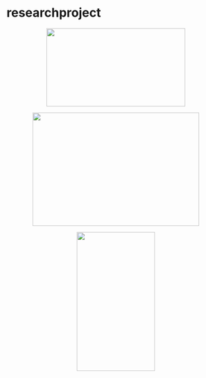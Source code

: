 # researchproject

<p align="center">
  <img src="assets/detection_vid.gif" width="320" height="180">
</p>

<p align="center">
  <img src="assets/door_jump.gif" width="384" height="261">
</p>

<p align="center">
  <img src="assets/locking_mechanism.gif" width="180" height="320">
</p>

